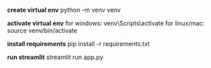 **create virtual env**
python -m venv venv

**activate virtual env**
for windows:
venv\Scripts\activate
for linux/mac:
source venv/bin/activate

**install requirements**
pip install -r requirements.txt

**run streamlit**
streamlit run app.py